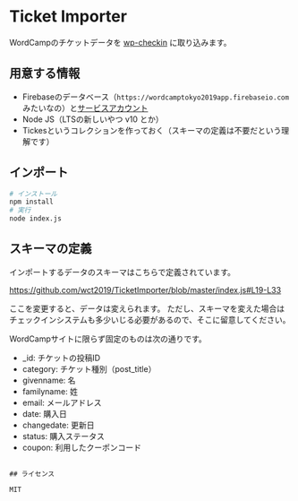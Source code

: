 # Ticket Importer

WordCampのチケットデータを [wp-checkin](https://github.com/wct2019/wp-checkin) に取り込みます。

## 用意する情報

- Firebaseのデータベース（`https://wordcamptokyo2019app.firebaseio.com` みたいなの）と[サービスアカウント](https://firebase.google.com/docs/admin/setup?hl=ja#initialize_the_sdk)
- Node JS（LTSの新しいやつ v10 とか）
- Tickesというコレクションを作っておく（スキーマの定義は不要だという理解です）

## インポート

```bash
# インストール
npm install
# 実行
node index.js
```

## スキーマの定義

インポートするデータのスキーマはこちらで定義されています。

https://github.com/wct2019/TicketImporter/blob/master/index.js#L19-L33

ここを変更すると、データは変えられます。
ただし、スキーマを変えた場合はチェックインシステムも多少いじる必要があるので、そこに留意してください。

WordCampサイトに限らず固定のものは次の通りです。

- _id: チケットの投稿ID
- category: チケット種別（post_title）
- givenname: 名
- familyname: 姓
- email: メールアドレス
- date: 購入日
- changedate: 更新日
- status: 購入ステータス
- coupon: 利用したクーポンコード
```

## ライセンス

MIT